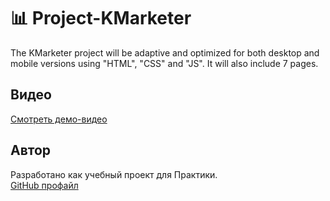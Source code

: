 # 📊 Project-KMarketer
The KMarketer project will be adaptive and optimized for both desktop and mobile versions using "HTML", "CSS" and "JS". It will also include 7 pages.

## Видео

[Смотреть демо-видео](img/MP4.mov)

## Автор

Разработано как учебный проект для Практики.  
[GitHub профайл](https://github.com/CozlovschiNichita)